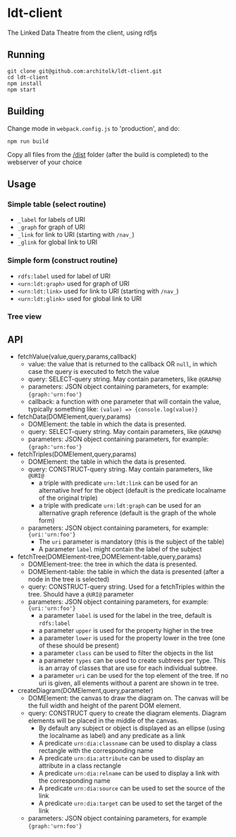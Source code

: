 # ldt-client
The Linked Data Theatre from the client, using rdfjs

## Running

```
git clone git@github.com:architolk/ldt-client.git
cd ldt-client
npm install
npm start
```

## Building

Change mode in `webpack.config.js` to 'production', and do:

```
npm run build
```

Copy all files from the [/dist](dist) folder (after the build is completed) to the webserver of your choice

## Usage

### Simple table (select routine)

- `_label` for labels of URI
- `_graph` for graph of URI
- `_link` for link to URI (starting with `/nav_`)
- `_glink` for global link to URI

### Simple form (construct routine)

- `rdfs:label` used for label of URI
- `<urn:ldt:graph>` used for graph of URI
- `<urn:ldt:link>` used for link to URI (starting with `/nav_`)
- `<urn:ldt:glink>` used for global link to URI

### Tree view

## API

- fetchValue(value,query,params,callback)
  - value: the value that is returned to the callback OR `null`, in which case the query is executed to fetch the value
  - query: SELECT-query string. May contain parameters, like `@GRAPH@`
  - parameters: JSON object containing parameters, for example: `{graph:'urn:foo'}`
  - callback: a function with one parameter that will contain the value, typically something like: `(value) => {console.log(value)}`
- fetchData(DOMElement,query,params)
  - DOMElement: the table in which the data is presented.
  - query: SELECT-query string. May contain parameters, like `@GRAPH@`
  - parameters: JSON object containing parameters, for example: `{graph:'urn:foo'}`
- fetchTriples(DOMElement,query,params)
  - DOMElement: the table in which the data is presented.
  - query: CONSTRUCT-query string. May contain parameters, like `@URI@`
    - a triple with predicate `urn:ldt:link` can be used for an alternative href for the object (default is the predicate localname of the original triple)
    - a triple with predicate `urn:ldt:graph` can be used for an alternative graph reference (default is the graph of the whole form)
  - parameters: JSON object containing parameters, for example: `{uri:'urn:foo'}`
    - The `uri` parameter is mandatory (this is the subject of the table)
    - A parameter `label` might contain the label of the subject
- fetchTree(DOMElement-tree,DOMElement-table,query,params)
  - DOMElement-tree: the tree in which the data is presented.
  - DOMElement-table: the table in which the data is presented (after a node in the tree is selected)
  - query: CONSTRUCT-query string. Used for a fetchTriples within the tree. Should have a `@URI@` parameter
  - parameters: JSON object containing parameters, for example: `{uri:'urn:foo'}`
    - a parameter `label` is used for the label in the tree, default is `rdfs:label`
    - a parameter `upper` is used for the property higher in the tree
    - a parameter `lower` is used for the property lower in the tree (one of these should be present)
    - a parameter `class` can be used to filter the objects in the list
    - a parameter `types` can be used to create subtrees per type. This is an array of classes that are use for each individual subtree.
    - a parameter `uri` can be used for the top element of the tree. If no uri is given, all elements without a parent are shown in te tree.
- createDiagram(DOMElement,query,parameter)
  - DOMElement: the canvas to draw the diagram on. The canvas will be the full width and height of the parent DOM element.
  - query: CONSTRUCT query to create the diagram elements. Diagram elements will be placed in the middle of the canvas.
    - By default any subject or object is displayed as an ellipse (using the localname as label) and any predicate as a link
    - A predicate `urn:dia:classname` can be used to display a class rectangle with the corresponding name
    - A predicate `urn:dia:attribute` can be used to display an attribute in a class rectangle
    - A predicate `urn:dia:relname` can be used to display a link with the corresponding name
    - A predicate `urn:dia:source` can be used to set the source of the link
    - A predicate `urn:dia:target` can be used to set the target of the link
  - parameters: JSON object containing parameters, for example `{graph:'urn:foo'}`
